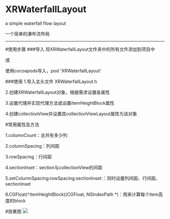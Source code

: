 # XRWaterfallLayout
a simple waterfall flow layout

一个简单的瀑布流布局
______


#使用步骤
###导入
将XRWaterfallLayout文件夹中的所有文件添加到项目中

或

使用cocoapods导入，pod 'XRWaterfallLayout'

###使用
1.导入主头文件 XRWaterfallLayout.h

2.创建XRWaterfallLayout对象，根据需求设置各属性

3.设置代理并实现代理方法或设置itemHeightBlock属性

4.创建collectionView并设置其collectionViewLayout属性为该对象



#常用属性及方法

1.columnCount：总共有多少列

2.columnSpacing：列间距

3.rowSpacing：行间距

4.sectionInset：section与collectionView的间距

5.setColumnSpacing:rowSpacing:sectionInset:：同时设置列间距、行间距、sectionInset

6.CGFloat(^itemHeightBlock)(CGFloat, NSIndexPath *)：用来计算每个item高度的block


#效果图
![](http://upload-images.jianshu.io/upload_images/1429074-7fbb70e2ca3ba419.gif?imageMogr2/auto-orient/strip)

    